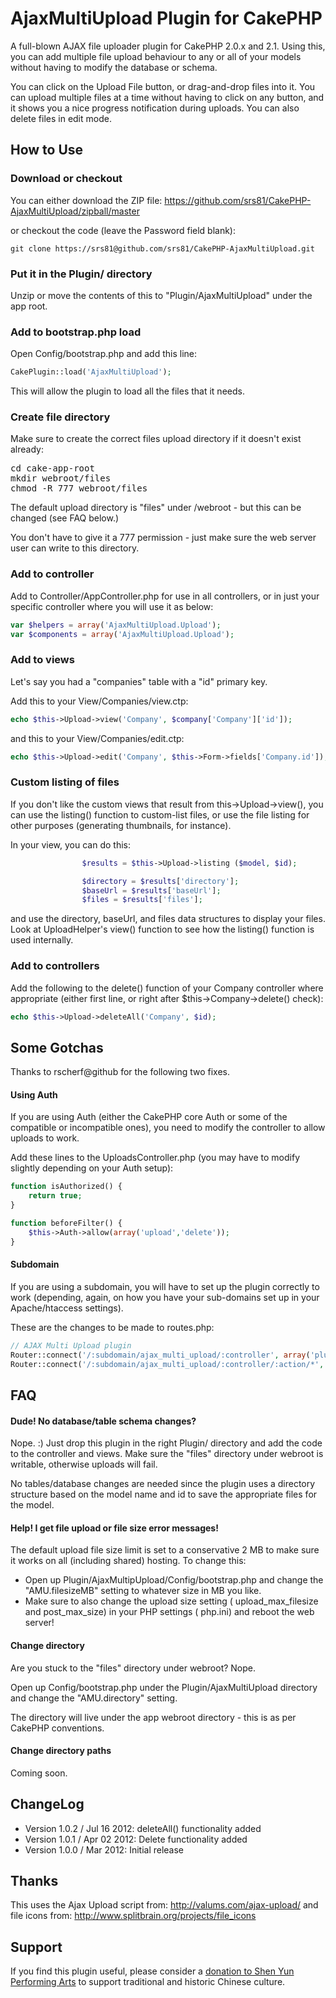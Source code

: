 # AjaxMultiUpload Plugin for CakePHP

A full-blown AJAX file uploader plugin for CakePHP 2.0.x and 2.1.
Using this, you can add multiple file upload behaviour to any or all
of your models without having to modify the database or schema.

You can click on the Upload File button, or drag-and-drop files into 
it. You can upload multiple files at a time without having to click
on any button, and it shows you a nice progress notification during
uploads. You can also delete files in edit mode.

## How to Use

### Download or checkout

You can either download the ZIP file:
https://github.com/srs81/CakePHP-AjaxMultiUpload/zipball/master

or checkout the code (leave the Password field blank):

```
git clone https://srs81@github.com/srs81/CakePHP-AjaxMultiUpload.git
```

### Put it in the Plugin/ directory

Unzip or move the contents of this to "Plugin/AjaxMultiUpload" under
the app root.

### Add to bootstrap.php load

Open Config/bootstrap.php and add this line:

```php
CakePlugin::load('AjaxMultiUpload');
```

This will allow the plugin to load all the files that it needs.

### Create file directory

Make sure to create the correct files upload directory if it doesn't
exist already:
<pre>
cd cake-app-root
mkdir webroot/files
chmod -R 777 webroot/files
</pre>

The default upload directory is "files" under /webroot - but this can
be changed (see FAQ below.) 

You don't have to give it a 777 permission - just make sure the web 
server user can write to this directory.

### Add to controller 

Add to Controller/AppController.php for use in all controllers, or 
in just your specific controller where you will use it as below:

```php
var $helpers = array('AjaxMultiUpload.Upload');
var $components = array('AjaxMultiUpload.Upload');
```

### Add to views

Let's say you had a "companies" table with a "id" primary key.

Add this to your View/Companies/view.ctp:

```php
echo $this->Upload->view('Company', $company['Company']['id']);
```

and this to your View/Companies/edit.ctp:

```php
echo $this->Upload->edit('Company', $this->Form->fields['Company.id']);
```

### Custom listing of files

If you don't like the custom views that result from this->Upload->view(), you can use the listing() function to custom-list files, or use the file listing for other purposes (generating thumbnails, for instance). 

In your view, you can do this:

```php
                $results = $this->Upload->listing ($model, $id);

                $directory = $results['directory'];
                $baseUrl = $results['baseUrl'];
                $files = $results['files'];
```

and use the directory, baseUrl, and files data structures to display your files. Look at UploadHelper's view() function to see how the listing() function is used internally.

### Add to controllers 

Add the following to the delete() function of your Company controller where appropriate (either first line, or right after $this->Company->delete() check):
 
```php
echo $this->Upload->deleteAll('Company', $id);
```

## Some Gotchas

Thanks to rscherf@github for the following two fixes.

#### Using Auth

If you are using Auth (either the CakePHP core Auth or some of the
compatible or incompatible ones), you need to modify the controller
to allow uploads to work.

Add these lines to the UploadsController.php (you may have to modify
slightly depending on your Auth setup):
```php
function isAuthorized() {
    return true;
}

function beforeFilter() {
    $this->Auth->allow(array('upload','delete'));
}
```

#### Subdomain

If you are using a subdomain, you will have to set up the plugin
correctly to work (depending, again, on how you have your sub-domains
set up in your Apache/htaccess settings).

These are the changes to be made to routes.php:
```php
// AJAX Multi Upload plugin
Router::connect('/:subdomain/ajax_multi_upload/:controller', array('plugin' => 'ajax_multi_upload'), $ops);
Router::connect('/:subdomain/ajax_multi_upload/:controller/:action/*', array('plugin' => 'ajax_multi_upload'), $ops);
```

## FAQ

#### Dude! No database/table schema changes?

Nope. :) Just drop this plugin in the right Plugin/ directory and add 
the code to the controller and views. Make sure the "files" directory
under webroot is writable, otherwise uploads will fail.

No tables/database changes are needed since the plugin uses a directory
structure based on the model name and id to save the appropriate files
 for the model.

#### Help! I get file upload or file size error messages!

The default upload file size limit is set to a conservative 2 MB 
to make sure it works on all (including shared) hosting. To change 
this:

* Open up Plugin/AjaxMultipUpload/Config/bootstrap.php and change the
"AMU.filesizeMB" setting to whatever size in MB you like.
* Make sure to also change the upload size setting (
upload_max_filesize and post_max_size) in your PHP settings (
php.ini) and reboot the web server!

#### Change directory 

Are you stuck to the "files" directory under webroot? Nope.

Open up Config/bootstrap.php under the Plugin/AjaxMultiUpload directory 
and change the "AMU.directory" setting. 

The directory will live under the app webroot directory - this is
as per CakePHP conventions.

#### Change directory paths

Coming soon.

## ChangeLog

* Version 1.0.2 / Jul 16 2012: deleteAll() functionality added
* Version 1.0.1 / Apr 02 2012: Delete functionality added
* Version 1.0.0 / Mar 2012: Initial release

## Thanks

This uses the Ajax Upload script from: http://valums.com/ajax-upload/
and file icons from: http://www.splitbrain.org/projects/file_icons

## Support

If you find this plugin useful, please consider a [donation to Shen
Yun Performing Arts](https://www.shenyunperformingarts.org/support)
to support traditional and historic Chinese culture.


